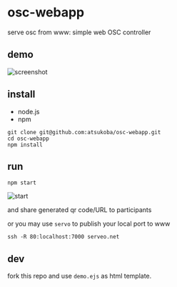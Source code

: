 # osc-webapp

serve osc from www: simple web OSC controller

## demo

![screenshot](https://i.gyazo.com/d03c2b3f1fdfebd8911ebf6ea8a0475d.png)

## install

- node.js
- npm

```shell
git clone git@github.com:atsukoba/osc-webapp.git
cd osc-webapp
npm install
```

## run

```shell
npm start
```

![start](https://i.gyazo.com/44da68d9ae9357df23a4476ae12fd504.gif)

and share generated qr code/URL to participants

or you may use `servo` to publish your local port to www

```shell
ssh -R 80:localhost:7000 serveo.net
```

## dev

fork this repo and use `demo.ejs` as html template.
